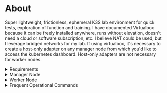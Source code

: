 # About
Super lightweight, frictionless, ephemeral K3S lab environment for quick tests, exploration of function and training.  I have documented Virtualbox because it can be freely installed anywhere, runs without elevation, doesn't need a cloud or software subscription, etc.  I believe NAT could be used, but I leverage bridged networks for my lab.  If using virtualbox, it's necessary to create a host-only adapter on any manager node from which you'd like to access the kubernetes dashboard.  Host-only adapters are not necessary for worker nodes.
<Details>
<summary>
Requirements
</summary>

  * [Ubuntu Server](https://ubuntu.com/download/server)
  * [Virtualbox](https://www.virtualbox.org/wiki/Downloads) (optional)
</Details>

<Details>
<summary>
Manager Node
</summary>

#### Virtualbox Config (optional)
2 vCPU, 2GB RAM, 25GB disk\
NIC 1: Bridged (will have an IP on the same as network your physical machine)\
NIC 2: Host-only (should have a 192.168.56.x IP - you ssh to this IP from the host)\

#### Prep the VM
```shell
sudo apt-get update
sudo apt upgrade -y
sudo apt install -y curl wget
```
#### Install K3S
```shell
curl -sfL https://get.k3s.io | sh –
sudo systemctl status k3s
```
#### Configure kubectl
```shell
mkdir ~/.kube
sudo cp /etc/rancher/k3s/k3s.yaml ~/.kube/config && sudo chown $USER ~/.kube/config
sudo chmod 600 ~/.kube/config && export KUBECONFIG=~/.kube/config
```
#### Check K3S
```shell
sudo kubectl get nodes
sudo kubectl cluster-info
sudo kubectl get pods -A
```
#### Create a Deployment
```shell
sudo kubectl create deployment  nginx-deployment --image nginx --replicas 2
sudo kubectl get deployment nginx-deployment
sudo kubectl get pods
sudo kubectl expose deployment nginx-deployment --type NodePort --port 80
```
#### Verify the Deployment
```shell
ip a | grep "192.168.56"
sudo kubectl get svc nginx-deployment
curl <ip>:<mapped port>
```
#### Enable the dashboard
```shell
sudo kubectl apply -f https://raw.githubusercontent.com/kubernetes/dashboard/v2.7.0/aio/deploy/recommended.yaml
sudo kubectl get pods,svc -n kubernetes-dashboard
sudo kubectl patch svc kubernetes-dashboard --type='json' -p '[{"op":"replace","path":"/spec/type","value":"NodePort"}]' -n kubernetes-dashboard
sudo kubectl get svc -n kubernetes-dashboard
```
#### Create dashboard yaml
```shell
vi dashboard.yaml
```
#### dashboard yaml contents
```yaml
apiVersion: v1apiVersion: v1
kind: ServiceAccount
metadata:
  name: admin-user
  namespace: kube-system
---
apiVersion: rbac.authorization.k8s.io/v1
kind: ClusterRoleBinding
metadata:
  name: admin-user
roleRef:
  apiGroup: rbac.authorization.k8s.io
  kind: ClusterRole
  name: cluster-admin
subjects:
- kind: ServiceAccount
  name: admin-user
  namespace: kube-system
```
#### Create service account. display token
```shell
sudo kubectl create -f k3s-dashboard.yaml
sudo kubectl -n kube-system  create token admin-user
```
#### Get IP and mapped port
```shell
ip a | grep "inet 192.168.56"
sudo kubectl get pods,svc -n kubernetes-dashboard
```
</Details>
<Details>
<summary>
Worker Node
</summary>

#### Virtualbox Config (optional)
2 vCPU, 2GB RAM, 25GB disk\
NIC 1: Bridged (will have an IP on the same as network your physical machine)\
Note - second NIC is unnecessary - you will be able to ssh from the manager node if needed.\

#### Prep the Node
```shell
sudo apt-get update
sudo apt upgrade -y
sudo apt install -y curl wget
```
#### Install K3S
```shell
curl -sfL https://get.k3s.io | sh –
sudo systemctl status k3s
```
#### Get Node token (on manager)
```shell
sudo cat /var/lib/rancher/k3s/server/node-token
```
#### Join the cluster
```shell
sudo curl -sfL https://get.k3s.io | K3S_URL=https://<bridged ip>:6443 K3S_TOKEN="<pasted_token>" sh -
```
#### Start the Agent
```shell
sudo systemctl enable --now k3s-agent
```
#### Verify the node join
```shell
sudo kubectl get nodes
```
</Details>
<Details>
<summary>
Frequent Operational Commands
</summary>

##### Get mapped port for the dashbaord
```shell
sudo kubectl get pods,svc -n kubernetes-dashboard
```
##### Get the dashboard token
```shell
sudo kubectl -n kube-system  create token admin-user
```
##### Get Virtualbox Host-only IP address for ssh & dashboard
```shell
ip a | grep "inet 192.168.56"
```

##### K3S Status
```shell
sudo systemctl status k3s
```
##### Quick Inventory
```shell
clear
sudo kubectl get node -o wide
read -n 1 -r -s -p $'Showing Nodes. Press enter to continue...\n'
clear
sudo kubectl get pods --all-namespaces -o wide
read -n 1 -r -s -p $'Showing Pods. Press enter to continue...\n'
clear
sudo kubectl get deployment --all-namespaces -o wide
read -n 1 -r -s -p $'Showing Deployment. Press enter to continue...\n'
clear
sudo kubectl get service --all-namespaces -o wide
read -n 1 -r -s -p $'Showing Service. Press enter to continue...\n'
clear
sudo kubectl get rs --all-namespaces -o wide
read -n 1 -r -s -p $'Showing Service. Press enter to continue...\n';clear
```
</Details>
